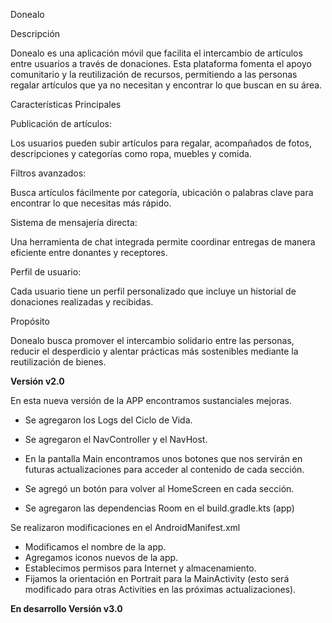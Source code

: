 Donealo

Descripción

Donealo es una aplicación móvil que facilita el intercambio de artículos entre usuarios a través de donaciones. Esta plataforma fomenta el apoyo comunitario y la reutilización de recursos, permitiendo a las personas regalar artículos que ya no necesitan y encontrar lo que buscan en su área.

Características Principales

Publicación de artículos:

Los usuarios pueden subir artículos para regalar, acompañados de fotos, descripciones y categorías como ropa, muebles y comida.

Filtros avanzados:

Busca artículos fácilmente por categoría, ubicación o palabras clave para encontrar lo que necesitas más rápido.

Sistema de mensajería directa:

Una herramienta de chat integrada permite coordinar entregas de manera eficiente entre donantes y receptores.

Perfil de usuario:

Cada usuario tiene un perfil personalizado que incluye un historial de donaciones realizadas y recibidas.

Propósito

Donealo busca promover el intercambio solidario entre las personas, reducir el desperdicio y alentar prácticas más sostenibles mediante la reutilización de bienes.

**Versión v2.0**

En esta nueva versión de la APP encontramos sustanciales mejoras. 

- Se agregaron los Logs del Ciclo de Vida.

- Se agregaron el NavController y el NavHost.

- En la pantalla Main encontramos unos botones que nos servirán en futuras actualizaciones para acceder al contenido de cada sección.

- Se agregó un botón para volver al HomeScreen en cada sección.

- Se agregaron las dependencias Room en el build.gradle.kts (app)

Se realizaron modificaciones en el AndroidManifest.xml

- Modificamos el nombre de la app.
- Agregamos iconos nuevos de la app.
- Establecimos permisos para Internet y almacenamiento.
- Fijamos la orientación en Portrait para la MainActivity (esto será modificado para otras Activities en las próximas actualizaciones).


**En desarrollo Versión v3.0**

